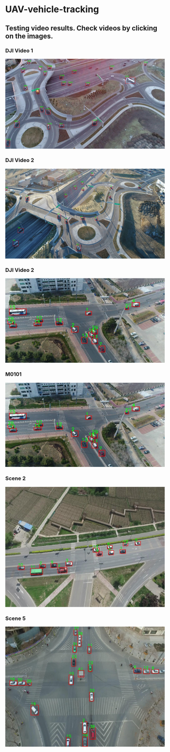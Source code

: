 # UAV-vehicle-tracking

## Testing video results. Check videos by clicking on the images. 

### DJI Video 1
[![DJI Video 1](https://github.com/jwangjie/UAV-vehicle-tracking/blob/master/DJI_0006_tra_001784.jpg)](https://youtu.be/xAyq51XwnYc)

### DJI Video 2
[![DJI Video 2](https://github.com/jwangjie/UAV-vehicle-tracking/blob/master/DJI_0013_tra_000069.jpg)](https://youtu.be/tP-9Lvj5jlE)

### DJI Video 2
[![DJI Video 3](https://github.com/jwangjie/UAV-vehicle-tracking/blob/master/M0101_046.jpg)](https://youtu.be/qEL3hQJ5Q-c)

### M0101 
[![M0101](https://github.com/jwangjie/UAV-vehicle-tracking/blob/master/M0101_046.jpg)]()

### Scene 2 
[![M0101](https://github.com/jwangjie/UAV-vehicle-tracking/blob/master/Scene%202_012.jpg)]()

### Scene 5 
[![M0101](https://github.com/jwangjie/UAV-vehicle-tracking/blob/master/Scene%205_238.jpg)]()

